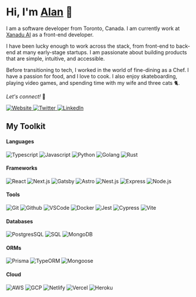<!-- My GH profile -->
# Hi, I'm [Alan](https://alanmart.in) 👋
 
I am a software developer from Toronto, Canada. I am currently work at [Xanadu AI](https://xanadu.ai) as a front-end developer.

I have been lucky enough to work across the stack, from front-end to back-end at many early-stage startups. I am passionate about building products that are simple, intuitive, and accessible.

Before transitioning to tech, I worked in the world of fine-dining as a Chef. I have a passion for food, and I love to cook. I also enjoy skateboarding, playing video games, and spending time with my wife and three cats 🐈.

<!-- Socials -->
*Let's connect!* 🤝
<p>
  <a href="https://alanmart.in">
    <img alt="Website" src="https://img.shields.io/badge/-Website-000000?style=flat-square&logo=google-chrome&logoColor=white" />
  </a>
  <a href="https://twitter.com/alanMartinCodes">
    <img alt="Twitter" src="https://img.shields.io/badge/-Twitter-1DA1F2?style=flat-square&logo=twitter&logoColor=white" />
  </a>
  <a href="https://ca.linkedin.com/in/alan-martin-2426b461">
    <img alt="LinkedIn" src="https://img.shields.io/badge/-LinkedIn-0077B5?style=flat-square&logo=linkedin&logoColor=white" />
  </a>
</p>

## My Toolkit


#### Languages

<!-- Typescript, Javascript, Python, Golang, and Rust -->
<p>
  <img alt="Typescript" src="https://img.shields.io/badge/-Typescript-007ACC?style=flat-square&logo=typescript&logoColor=white" />
  <img alt="Javascript" src="https://img.shields.io/badge/-Javascript-F7DF1E?style=flat-square&logo=javascript&logoColor=black" />
  <img alt="Python" src="https://img.shields.io/badge/-Python-3776AB?style=flat-square&logo=python&logoColor=white" />
  <img alt="Golang" src="https://img.shields.io/badge/-Golang-00ADD8?style=flat-square&logo=go&logoColor=white" />
  <img alt="Rust" src="https://img.shields.io/badge/-Rust-000000?style=flat-square&logo=rust&logoColor=white" />
</p>

#### Frameworks

<!-- React, Next.js, Gatsby, Astro, Nest.js, express, node -->
<p>
  <img alt="React" src="https://img.shields.io/badge/-React-61DAFB?style=flat-square&logo=react&logoColor=black" />
  <img alt="Next.js" src="https://img.shields.io/badge/-Next.js-000000?style=flat-square&logo=next.js&logoColor=white" />
  <img alt="Gatsby" src="https://img.shields.io/badge/-Gatsby-663399?style=flat-square&logo=gatsby&logoColor=white" />
  <img alt="Astro" src="https://img.shields.io/badge/-Astro-000000?style=flat-square&logo=astro&logoColor=white" />
  <img alt="Nest.js" src="https://img.shields.io/badge/-Nest.js-E0234E?style=flat-square&logo=nestjs&logoColor=white" />
  <img alt="Express" src="https://img.shields.io/badge/-Express-000000?style=flat-square&logo=express&logoColor=white" />
  <img alt="Node.js" src="https://img.shields.io/badge/-Node.js-339933?style=flat-square&logo=node.js&logoColor=white" />
</p>

#### Tools
<!-- Git, Github, VSCode, Docker, Jest, Cypress, Vite -->
<p>
  <img alt="Git" src="https://img.shields.io/badge/-Git-F05032?style=flat-square&logo=git&logoColor=white" />
  <img alt="Github" src="https://img.shields.io/badge/-Github-181717?style=flat-square&logo=github&logoColor=white" />
  <img alt="VSCode" src="https://img.shields.io/badge/-VSCode-007ACC?style=flat-square&logo=visual-studio-code&logoColor=white" />
  <img alt="Docker" src="https://img.shields.io/badge/-Docker-2496ED?style=flat-square&logo=docker&logoColor=white" />
  <img alt="Jest" src="https://img.shields.io/badge/-Jest-C21325?style=flat-square&logo=jest&logoColor=white" />
  <img alt="Cypress" src="https://img.shields.io/badge/-Cypress-17202C?style=flat-square&logo=cypress&logoColor=white" />
  <img alt="Vite" src="https://img.shields.io/badge/-Vite-646CFF?style=flat-square&logo=vite&logoColor=white" />
</p>

#### Databases
<!-- PostgresSQL, SQL, MongoDB -->
<p>
  <img alt="PostgresSQL" src="https://img.shields.io/badge/-PostgresSQL-336791?style=flat-square&logo=postgresql&logoColor=white" />
  <img alt="SQL" src="https://img.shields.io/badge/-SQL-003B57?style=flat-square&logo=amazon-dynamodb&logoColor=white" />
  <img alt="MongoDB" src="https://img.shields.io/badge/-MongoDB-47A248?style=flat-square&logo=mongodb&logoColor=white" />
</p>

#### ORMs
<!-- Prisma, TypeORM, Mongoose -->
<p>
  <img alt="Prisma" src="https://img.shields.io/badge/-Prisma-2D3748?style=flat-square&logo=prisma&logoColor=white" />
  <img alt="TypeORM" src="https://img.shields.io/badge/-TypeORM-3178C6?style=flat-square&logo=typeorm&logoColor=white" />
  <img alt="Mongoose" src="https://img.shields.io/badge/-Mongoose-47A248?style=flat-square&logo=mongoose&logoColor=white" />
</p>

#### Cloud
<!-- AWS, GCP, Netlify, Vercel, Heroku -->
<p>
  <img alt="AWS" src="https://img.shields.io/badge/-AWS-232F3E?style=flat-square&logo=amazon-aws&logoColor=white" />
  <img alt="GCP" src="https://img.shields.io/badge/-GCP-4285F4?style=flat-square&logo=google-cloud&logoColor=white" />
  <img alt="Netlify" src="https://img.shields.io/badge/-Netlify-00C7B7?style=flat-square&logo=netlify&logoColor=white" />
  <img alt="Vercel" src="https://img.shields.io/badge/-Vercel-000000?style=flat-square&logo=vercel&logoColor=white" />
  <img alt="Heroku" src="https://img.shields.io/badge/-Heroku-430098?style=flat-square&logo=heroku&logoColor=white" />
</p>
